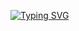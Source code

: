 [![Typing SVG](https://readme-typing-svg.demolab.com?font=Fira+Code&duration=4000&pause=1000&color=16B2F7&center=true&vCenter=true&width=435&lines=Hi.+I'm+Royce+Kaagbay;17+years+old;Self-taught;Beginner)](https://git.io/typing-svg)
